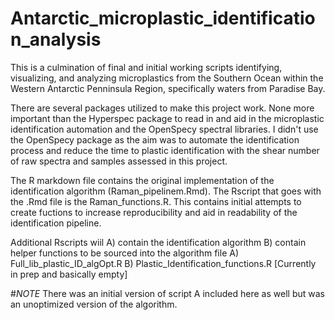 # Antarctic_microplastic_identification_analysis

This is a culmination of final and initial working scripts identifying, visualizing, and analyzing microplastics from the Southern Ocean within the Western Antarctic Penninsula Region, specifically waters from Paradise Bay.

There are several packages utilized to make this project work. None more important than the Hyperspec package to read in and aid in the microplastic identification automation and the OpenSpecy spectral libraries. I didn't use the OpenSpecy package as the aim was to automate the identification process and reduce the time to plastic identification with the shear number of raw spectra and samples assessed in this project.

The R markdown file contains the original implementation of the identification algorithm (Raman_pipelinem.Rmd).
The Rscript that goes with the .Rmd file is the Raman_functions.R. This contains initial attempts to create fuctions to increase reproducibility and aid in readability of the identification pipeline.

Additional Rscripts wiil A) contain the identification algorithm B) contain helper functions to be sourced into the algorithm file 
A) Full_lib_plastic_ID_algOpt.R
B) Plastic_Identification_functions.R [Currently in prep and basically empty]

#*NOTE* There was an initial version of script A included here as well but was an unoptimized version of the algorithm.
